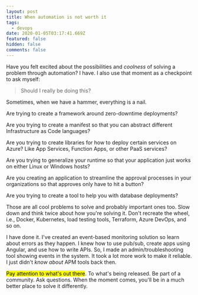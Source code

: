 ```yaml
---
layout: post
title: When automation is not worth it
tags:
  - devops
date: 2020-01-05T03:17:41.669Z
featured: false
hidden: false
comments: false
---
```

Have you felt excited about the possibilities and *coolness* of solving a problem through automation? I have. I also use that moment as a checkpoint to ask myself:

<!--more-->

> Should I really be doing this? 

Sometimes, when we have a hammer, everything is a nail.

Are trying to create a framework around zero-downtime deployments?

Are you trying to create a manifest so that you can abstract different Infrastructure as Code languages? 

Are you trying to create libraries for how to deploy certain services on Azure? Like App Services, Function Apps, or other PaaS services?

Are you trying to generalize your runtime so that your application just works on either Linux or Windows hosts?

Are you creating an application to streamline the approval processes in your organizations so that approves only have to hit a button?

Are you trying to create a tool to help you with database deployments?

Those are all cool problems to solve and probably important ones too. Slow down and think twice about how you're solving it. Don't recreate the wheel, i.e., Docker, Kubernetes, load testing tools, Terraform, Azure DevOps, and so on.

I have done it. I've created an event-based monitoring solution so learn about errors as they happen. I knew how to use pub/sub, create apps using Angular, and use how to write APIs. So, I made an admin/troubleshooting tool showing events in the system. It took a lot more work to make it reliable. I just didn't *know about* APM tools back then. 

<mark>Pay attention to what's out there</mark>. To what's being released. Be part of a community. Ask questions. When the moment comes, you'll be in a much better place to solve it differently.
